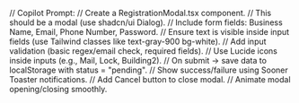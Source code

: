 // Copilot Prompt:
// Create a RegistrationModal.tsx component.
// This should be a modal (use shadcn/ui Dialog).
// Include form fields: Business Name, Email, Phone Number, Password.
// Ensure text is visible inside input fields (use Tailwind classes like text-gray-900 bg-white).
// Add input validation (basic regex/email check, required fields).
// Use Lucide icons inside inputs (e.g., Mail, Lock, Building2).
// On submit -> save data to localStorage with status = "pending".
// Show success/failure using Sooner Toaster notifications.
// Add Cancel button to close modal.
// Animate modal opening/closing smoothly.
